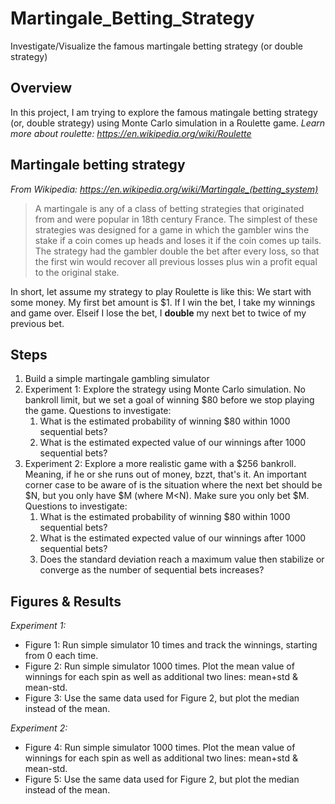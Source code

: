 # Martingale_Betting_Strategy
Investigate/Visualize the famous martingale betting strategy (or double strategy)

## Overview
In this project, I am trying to explore the famous matingale betting strategy (or, double strategy) using Monte Carlo simulation in a Roulette game. *Learn more about roulette: https://en.wikipedia.org/wiki/Roulette*

## Martingale betting strategy
*From Wikipedia: https://en.wikipedia.org/wiki/Martingale_(betting_system)*
> A martingale is any of a class of betting strategies that originated from and were popular in 18th century France. The simplest of these strategies was designed for a game in which the gambler wins the stake if a coin comes up heads and loses it if the coin comes up tails. The strategy had the gambler double the bet after every loss, so that the first win would recover all previous losses plus win a profit equal to the original stake.

In short, let assume my strategy to play Roulette is like this: We start with some money. My first bet amount is $1. If I win the bet, I take my winnings and game over. Elseif I lose the bet, I **double** my next bet to twice of my previous bet. 

## Steps
1. Build a simple martingale gambling simulator
2. Experiment 1: Explore the strategy using Monte Carlo simulation. No bankroll limit, but we set a goal of winning $80 before we stop playing the game. Questions to investigate: 
   1. What is the estimated probability of winning $80 within 1000 sequential bets?
   2. What is the estimated expected value of our winnings after 1000 sequential bets?
3. Experiment 2: Explore a more realistic game with a $256 bankroll. Meaning, if he or she runs out of money, bzzt, that's it. An important corner case to be aware of is the situation where the next bet should be $N, but you only have $M (where M<N). Make sure you only bet $M. Questions to investigate: 
   1. What is the estimated probability of winning $80 within 1000 sequential bets?
   2. What is the estimated expected value of our winnings after 1000 sequential bets?
   3. Does the standard deviation reach a maximum value then stabilize or converge as the number of sequential bets increases?

## Figures & Results
*Experiment 1:*
- Figure 1: Run simple simulator 10 times and track the winnings, starting from 0 each time.
- Figure 2: Run simple simulator 1000 times. Plot the mean value of winnings for each spin as well as additional two lines: mean+std & mean-std.
- Figure 3: Use the same data used for Figure 2, but plot the median instead of the mean.

*Experiment 2:*
- Figure 4: Run simple simulator 1000 times. Plot the mean value of winnings for each spin as well as additional two lines: mean+std & mean-std.
- Figure 5: Use the same data used for Figure 2, but plot the median instead of the mean.


